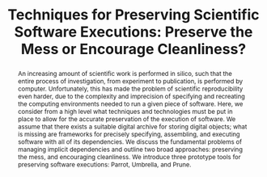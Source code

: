 ---
abstract: 'An increasing amount of scientific work is performed in silico, such that
  the entire process of investigation, from experiment to publication, is performed
  by computer. Unfortunately, this has made the problem of scientific reproducibility
  even harder, due to the complexity and imprecision of specifying and recreating
  the computing environments needed to run a given piece of software. Here, we consider
  from a high level what techniques and technologies must be put in place to allow
  for the accurate preservation

  of the execution of software. We assume that there exists a suitable digital archive
  for storing digital objects; what is missing are frameworks for precisely specifying,
  assembling,

  and executing software with all of its dependencies.  We discuss the fundamental
  problems of managing implicit dependencies and outline two broad approaches: preserving
  the mess, and encouraging cleanliness. We introduce three prototype tools for preserving
  software executions: Parrot,

  Umbrella, and Prune.'
creators:
- Douglas Thain
- Peter Ivie
- Haiyan Meng
date: null
document_url: https://services.phaidra.univie.ac.at/api/object/o:429560/download
grand_parent: iPRES
institutions: []
keywords:
- software preservation
- dependency management
landing_page_url: https://phaidra.univie.ac.at/o:429560
language: eng
layout: publication
license: CC BY 4.0 International
notes_url: null
parent: iPRES 2015
publication_type: paper
size: 781009
slides_url: null
source_name: iPRES
stream_url: null
title: 'Techniques for Preserving Scientific Software Executions: Preserve the Mess
  or Encourage Cleanliness?'
year: 2015
---